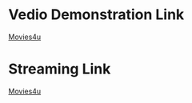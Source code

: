 # Vedio Demonstration Link 
<a href="https://drive.google.com/file/d/1Zo8VlEzp51dnf2s3p4ArB99SOZnXrwGe/view?usp=sharing" text-decoration="none">
  Movies4u
</a>


# Streaming Link
<a href="https://movieverse.netlify.app/" text-decoration="none">
  Movies4u
</a>
